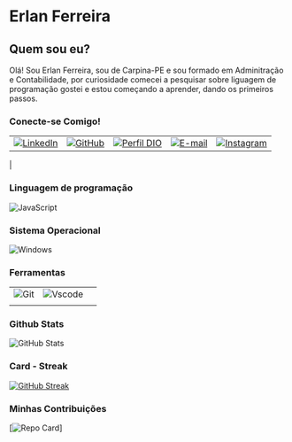 # Erlan Ferreira

## Quem sou eu?

Olá! Sou Erlan Ferreira, sou de Carpina-PE e sou formado em Adminitração e Contabilidade, por curiosidade comecei a pesquisar sobre liguagem de programação gostei e estou começando a aprender, dando os primeiros passos. 

### Conecte-se Comigo!

|   |   |   |   |   |
|---|---|---|---|---|
| [![LinkedIn](https://img.shields.io/badge/LinkedIn-0077B5?style=for-the-badge&logo=linkedin&logoColor=white)](https://www.linkedin.com/in/erlan-ferreira/)  |[![GitHub](https://img.shields.io/badge/GitHub-100000?style=for-the-badge&logo=github&logoColor=white)](https://github.com/ErlanFerreira)   | [![Perfil DIO](https://img.shields.io/badge/-DIO-777?style=for-the-badge)](https://www.dio.me/users/erlansferreira)  | [![E-mail](https://img.shields.io/badge/-Email-000?style=for-the-badge&logo=microsoft-outlook&logoColor=fff)](mailto:erlansferreira@gmail.com)  | [![Instagram](https://img.shields.io/badge/-Instagram-0077B5?style=for-the-badge&logo=instagram&logoColor=white)](https://www.instagram.com/erlanjesf/)  |
|

###  Linguagem de programação

![JavaScript](https://img.shields.io/badge/JavaScript-F7DF1E?style=for-the-badge&logo=javascript&logoColor=black)


###  Sistema Operacional 

![Windows](https://img.shields.io/badge/Windows-000?style=for-the-badge&logo=windows&logoColor=2CA5E0)


### Ferramentas

| | |  |
| -------- | ----- | ----------- |
| ![Git](https://img.shields.io/badge/GIT-E44C30?style=for-the-badge&logo=git&logoColor=white)        | ![Vscode](https://img.shields.io/badge/Vscode-007ACC?style=for-the-badge&logo=visual-studio-code&logoColor=white)    |     |
|        |      |             |


### Github Stats

![GitHub Stats](https://github-readme-stats.vercel.app/api?username=ErlanFerreira&theme=transparent&bg_color=000#0000FF&border_color=&show_icons=true&icon_color=30A3DC&title_color=E94D5F&text_color=fff)

### Card - Streak

[![GitHub Streak](https://streak-stats.demolab.com/?user=ErlanFerreira&theme=transparent&background=000&border=30A3DC&dates=FFF)](https://git.io/streak-stats)

### Minhas Contribuições

[![Repo Card](https://github-readme-stats.vercel.app/api/pin/?username=ErlanFerreira&repo=dio-lab-open-source&theme=transparent&bg_color=000&border_color=#000080&show_icons=true&icon_color=#000080title_color=#0000FFtext_color=fff)]